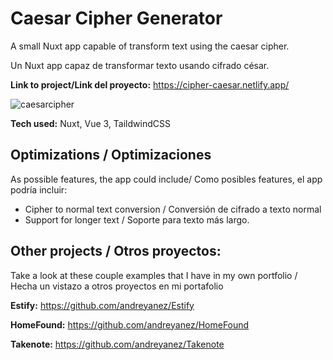 # Caesar Cipher Generator

A small Nuxt app capable of transform text using the caesar cipher.

Un Nuxt app capaz de transformar texto usando cifrado césar.

**Link to project/Link del proyecto:** https://cipher-caesar.netlify.app/

![caesarcipher](https://user-images.githubusercontent.com/39743205/207199499-97a2a4b8-f8d4-4bed-86d8-6517810c4f4f.PNG)

**Tech used:** Nuxt, Vue 3, TaildwindCSS

## Optimizations / Optimizaciones

As possible features, the app could include/ Como posibles features, el app podría incluir:

- Cipher to normal text conversion / Conversión de cifrado a texto normal
- Support for longer text / Soporte para texto más largo.

## Other projects / Otros proyectos:

Take a look at these couple examples that I have in my own portfolio /
Hecha un vistazo a otros proyectos en mi portafolio

**Estify:** https://github.com/andreyanez/Estify

**HomeFound:** https://github.com/andreyanez/HomeFound

**Takenote:** https://github.com/andreyanez/Takenote

